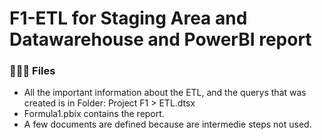 # F1-ETL for Staging Area and Datawarehouse and PowerBI report
<h3> 👨🏻‍💻 Files </h3>

- All the important information about the ETL, and the querys that was created is in Folder: Project F1 > ETL.dtsx
- Formula1.pbix contains the report.
- A few documents are defined because are  intermedie steps not used.




